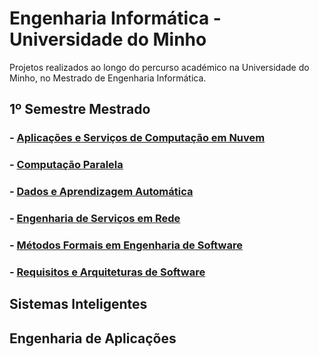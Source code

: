 # Engenharia Informática - Universidade do Minho
Projetos realizados ao longo do percurso académico na Universidade do Minho, no Mestrado de Engenharia Informática.
## 1º Semestre Mestrado
### - [Aplicações e Serviços de Computação em Nuvem](https://github.com/pedroaf10/MEI-Uminho/tree/main/4%C2%BA%20Ano/Aplica%C3%A7%C3%B5es%20e%20Servi%C3%A7os%20de%20Computa%C3%A7%C3%A3o%20em%20Nuvem)
### - [Computação Paralela](https://github.com/pedroaf10/MEI-Uminho/tree/main/4%C2%BA%20Ano/Computa%C3%A7%C3%A3o%20Paralela)
### - [Dados e Aprendizagem Automática](https://github.com/pedroaf10/MEI-Uminho/tree/main/4%C2%BA%20Ano/Dados%20e%20Aprendizagem%20Autom%C3%A1tica)
### - [Engenharia de Serviços em Rede](https://github.com/pedroaf10/MEI-Uminho/tree/main/4%C2%BA%20Ano/Engenharia%20de%20Servi%C3%A7os%20em%20Rede)
### - [Métodos Formais em Engenharia de Software](https://github.com/pedroaf10/MEI-Uminho/tree/main/4%C2%BA%20Ano/M%C3%A9todos%20Formais%20em%20Engenharia%20de%20Software)
### - [Requisitos e Arquiteturas de Software](https://github.com/pedroaf10/MEI-Uminho/tree/main/4%C2%BA%20Ano/Requisitos%20e%20Arquiteturas%20de%20Software)

## Sistemas Inteligentes

## Engenharia de Aplicações

